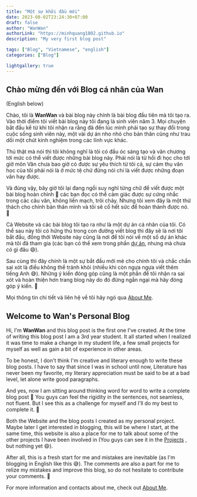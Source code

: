 ```yaml
---
title: "Một sự khởi đầu mới"
date: 2023-08-02T23:24:30+07:00
draft: false
author: "WanWan"
authorLink: "https://minhquang1802.github.io"
description: "My very first blog post"

tags: ["Blog", "Vietnamese", "english"]
categories: ["Blog"]

lightgallery: true
---
```


## Chào mừng đến với Blog cá nhân của Wan

(English below)

Chào, tôi là **WanWan** và bài blog này chính là bài blog đầu tiên mà tôi tạo ra. Vào thời điểm tôi viết bài blog này tôi đang là sinh viên năm 3. Mọi chuyện bắt đầu kể từ khi tôi nhận ra rằng đã đến lúc mình phải tạo sự thay đổi trong cuộc sống sinh viên này, một vài dự án nho nhỏ cho bản thân cũng như trau dồi một chút kinh nghiệm trong các lĩnh vực khác. 

Thú thật mà nói thì tôi không nghĩ là tôi có đầu óc sáng tạo và văn chương tới mức có thể viết được những bài blog này. Phải nói là từ hồi đi học cho tới giờ môn Văn chưa bao giờ có được sự yêu thích từ tôi cả, sự cảm thụ văn học của tôi phải nói là ở mức tệ chứ đừng nói chi là viết được những đoạn văn hay được.

Và đúng vậy, bây giờ tôi lại đang ngồi suy nghĩ từng chữ để viết được một bài blog hoàn chỉnh :thinking: các bạn đọc có thể cảm giác được sự cứng nhắc trong các câu văn, không liền mạch, trôi chảy. Nhưng tôi xem đây là một thử thách cho chính bản thân mình và tôi sẽ cố hết sức để hoàn thành được nó. :muscle:

Cả Website và các bài blog tôi tạo ra như là một dự án cá nhân của tôi. Có thể sau này tôi có hứng thú trong con đường viết blog thì đây sẽ là nơi tôi bắt đầu, đồng thời Website này cũng là nơi để tôi nói về một số dự án khác mà tôi đã tham gia (các bạn có thể xem trong phần [dự án](https://minhquang1802.github.io/project/), nhưng mà chưa có gì đâu :smile:).

Sau cùng thì đây chính là một sự bắt đầu mới mẻ cho chính tôi và chắc chắn sai xót là điều không thể tránh khỏi (nhiều khi còn ngựa ngựa viết thêm tiếng Anh :sweat_smile:). Những ý kiến đóng góp cũng là một phần để tôi nhận ra sai xót và hoàn thiện hơn trang blog này do đó đừng ngần ngại mà hãy đóng góp ý kiến. :yellow_heart:

Mọi thông tin chi tiết và liên hệ về tôi hãy ngó qua [About Me](https://minhquang1802.github.io/aboutme/).

## Welcome to Wan's Personal Blog

Hi, I'm **WanWan** and this blog post is the first one I've created. At the time of writing this blog post I am a 3rd year student. It all started when I realized it was time to make a change in my student life, a few small projects for myself as well as gain a bit of experience in other areas.

To be honest, I don't think I'm creative and literary enough to write these blog posts. I have to say that since I was in school until now, Literature has never been my favorite, my literary appreciation must be said to be at a bad level, let alone write good paragraphs.

And yes, now I am sitting around thinking word for word to write a complete blog post :thinking: You guys can feel the rigidity in the sentences, not seamless, not fluent. But I see this as a challenge for myself and I'll do my best to complete it. :muscle:

Both the Website and the blog posts I created as my personal project. Maybe later I get interested in blogging, this will be where I start, at the same time, this website is also a place for me to talk about some of the other projects I have been involved in (You guys can see it in the [Projects](https://minhquang1802.github.io/project/) , but nothing yet :smile:).

After all, this is a fresh start for me and mistakes are inevitable (as I'm blogging in English like this :sweat_smile:). The comments are also a part for me to relize my mistakes and improve this blog, so do not hesitate to contribute your comments. :yellow_heart:

For more information and contacts about me, check out [About Me](https://minhquang1802.github.io/aboutme/).
